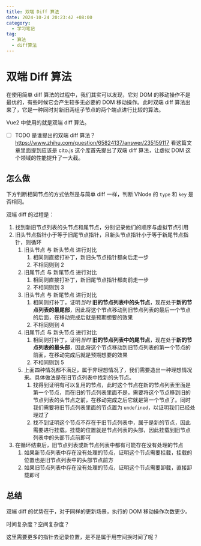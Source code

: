 ```yaml
---
title: 双端 Diff 算法
date: 2024-10-24 20:23:42 +08:00
category:
  - 学习笔记
tag:
  - 算法
  - diff算法
---
```


# 双端 Diff 算法

在使用简单 diff 算法的过程中，我们其实可以发现，它对 DOM 的移动操作不是最优的，有些时候它会产生较多无必要的 DOM 移动操作。此时双端 diff 算法出来了，它是一种同时对新旧两组子节点的两个端点进行比较的算法。

Vue2 中使用的就是双端 diff 算法。

- [ ] TODO 是谁提出的双端 diff 算法？https://www.zhihu.com/question/65824137/answer/235159117 看这篇文章里面提到应该是 cito.js 这个库首先提出了双端 diff 算法，让虚拟 DOM 这个领域的性能提升了一大截。

## 怎么做

下方判断相同节点的方式依然是与简单 diff 一样，判断 VNode 的 `type` 和 `key` 是否相同。

双端 diff 的过程是：

1. 找到新旧节点列表的头节点和尾节点，分别记录他们的顺序与虚拟节点引用
2. 旧头节点指针小于等于旧尾节点指针，且新头节点指针小于等于新尾节点指针，则循环
   1. 旧头节点 与 新头节点 进行对比
      1. 相同则直接打补丁，新旧头节点指针都向后走一步
      2. 不相同则到 2
   2. 旧尾节点 与 新尾节点 进行对比
      1. 相同则直接打补丁，新旧尾节点指针都向前走一步
      2. 不相同则到 3
   3. 旧头节点 与 新尾节点 进行对比
      1. 相同则打补丁，证明*当时* **旧的节点列表中的头节点**，现在处于**新的节点列表的最尾部**，因此将这个节点移动到旧节点列表的最后一个节点的后面，在移动完成后就是预期想要的效果
      2. 不相同则到 4
   4. 旧尾节点 与 新头节点 进行对比
      1. 相同则打补丁，证明*当时* **旧的节点列表中的尾节点**，现在处于**新的节点列表的最头部**，因此将这个节点移动到旧节点列表的第一个节点的前面，在移动完成后就是预期想要的效果
      2. 不相同则到 5
   5. 上面四种情况都不满足，属于非理想情况了，我们需要造出一种理想情况来。具体做法是在旧节点列表中找新的头节点。
      1. 找得到证明有可以复用的节点，此时这个节点在新的节点列表里面是第一个节点，而在旧的节点列表里面不是，需要将这个节点移到旧的节点列表的头节点之前，在移动完成之后它就是第一个节点了。同时我们需要将旧节点列表里面的节点置为 `undefined`，以证明我们已经处理过了
      2. 找不到证明这个节点不存在于旧节点列表中，属于是新的节点，因此需要进行挂载。挂载的位置就是节点列表的头部，因此挂载到旧节点列表中的头部节点前即可
3. 在循环结束后，旧节点列表或新节点列表中都有可能存在没有处理的节点
   1. 如果新节点列表中存在没有处理的节点，证明这个节点需要挂载，挂载的位置也是旧节点列表中的头部节点前方
   2. 如果旧节点列表中存在没有处理的节点，证明这个节点需要卸载，直接卸载即可

## 总结

双端 diff 的优势在于，对于同样的更新场景，执行的 DOM 移动操作次数更少。

时间复杂度？空间复杂度？

这里需要更多的指针去记录位置，是不是属于用空间换时间了呢？